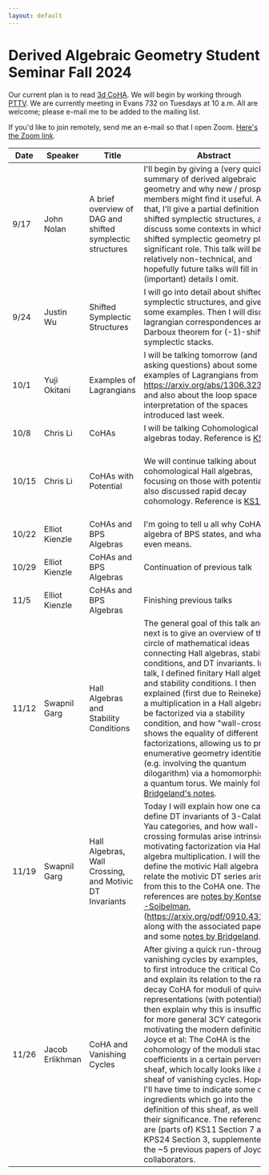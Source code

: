 ```yaml
---
layout: default
---
```


# Derived Algebraic Geometry Student Seminar Fall 2024

Our current plan is to read [3d CoHA](https://arxiv.org/abs/2406.12838). We will begin by working through [PTTV](https://arxiv.org/abs/1111.3209). We are currently meeting in Evans 732 on Tuesdays at 10 a.m. All are welcome; please e-mail me to be added to the mailing list.

If you'd like to join remotely, send me an e-mail so that I open Zoom. [Here's the Zoom link](https://berkeley.zoom.us/j/8271009900).

| Date    | Speaker | Title | Abstract|Notes|
| -------- | ------- | -------| ------|----|
| 9/17  | John Nolan | A brief overview of DAG and shifted symplectic structures| I'll begin by giving a (very quick) summary of derived algebraic geometry and why new / prospective members might find it useful. After that, I'll give a partial definition of shifted symplectic structures, and I'll discuss some contexts in which shifted symplectic geometry plays a significant role. This talk will be relatively non-technical, and hopefully future talks will fill in the (important) details I omit.|[PDF](https://jacoberl.github.io/assets/dag-seminar/DAG%20Sep%2017%2C%202024.pdf)
|9/24 | Justin Wu | Shifted Symplectic Structures| I will go into detail about shifted symplectic structures, and give some examples. Then I will discuss lagrangian correspondences and a Darboux theorem for (-1)-shifted symplectic stacks.| |
| 10/1 | Yuji Okitani | Examples of Lagrangians | I will be talking tomorrow (and asking questions) about some examples of Lagrangians from https://arxiv.org/abs/1306.3235, and also about the loop space interpretation of the spaces introduced last week.| |
|10/8 | Chris Li | CoHAs| I will be talking Cohomological hall algebras today. Reference is [KS11](https://arxiv.org/abs/1006.2706).| |
|10/15 | Chris Li | CoHAs with Potential| We will continue talking about cohomological Hall algebras, focusing on those with potential. We also discussed rapid decay cohomology. Reference is [KS11](https://arxiv.org/abs/1006.2706).| [PDF](https://jacoberl.github.io/assets/dag-seminar/DAG%20CoHA.pdf); [Board Photo 1](https://jacoberl.github.io/assets/dag-seminar/IMG_20241015_112846911.jpg); [Board Photo 2](https://jacoberl.github.io/assets/dag-seminar/IMG_20241015_112900704.jpg)|
|10/22 | Elliot Kienzle | CoHAs and BPS Algebras| I'm going to tell u all why CoHA is an algebra of BPS states, and what that even means. | [PDF](https://jacoberl.github.io/assets/dag-seminar/Cohomological%20hall%20aglebra%20as%20BPS%20states.pdf)|
|10/29 | Elliot Kienzle | CoHAs and BPS Algebras | Continuation of previous talk| |
|11/5| Elliot Kienzle | CoHAs and BPS Algebras| Finishing previous talks| |
|11/12|Swapnil Garg | Hall Algebras and Stability Conditions| The general goal of this talk and the next is to give an overview of the circle of mathematical ideas connecting Hall algebras, stability conditions, and DT invariants. In this talk, I defined finitary Hall algebras and stability conditions. I then explained (first due to Reineke) how a multiplication in a Hall algebra can be factorized via a stability condition, and how "wall-crossing" shows the equality of different factorizations, allowing us to prove enumerative geometry identities (e.g. involving the quantum dilogarithm) via a homomorphism to a quantum torus. We mainly followed [Bridgeland's notes](https://www.claymath.org/wp-content/uploads/2022/03/Bridgeland-AG2015.pdf). | |
|11/19| Swapnil Garg |Hall Algebras, Wall Crossing, and Motivic DT Invariants| Today I will explain how one can define DT invariants of 3-Calabi-Yau categories, and how wall-crossing formulas arise intrinsically, motivating factorization via Hall algebra multiplication. I will then define the motivic Hall algebra and relate the motivic DT series arising from this to the CoHA one. The main references are [notes by Kontsevich--Soibelman](http://www.math.utah.edu/~yplee/teaching/7800f23/Kontsevich_Soibelman_Lectures_at_Berkeley_2011), (https://arxiv.org/pdf/0910.4315v2), along with the associated papers, and some [notes by Bridgeland](https://www.sciencedirect.com/science/article/pii/S0001870811003082).
|11/26|Jacob Erlikhman | CoHA and Vanishing Cycles| After giving a quick run-through of vanishing cycles by examples, I plan to first introduce the critical CoHA and explain its relation to the rapid decay CoHA for moduli of quiver representations (with potential). I will then explain why this is insufficient for more general 3CY categories, motivating the modern definition by Joyce et al: The CoHA is the cohomology of the moduli stack with coefficients in a certain perverse sheaf, which locally looks like a sheaf of vanishing cycles. Hopefully, I'll have time to indicate some of the ingredients which go into the definition of this sheaf, as well as their significance. The references are (parts of) KS11 Section 7 and KPS24 Section 3, supplemented by the ~5 previous papers of Joyce and collaborators.| |
